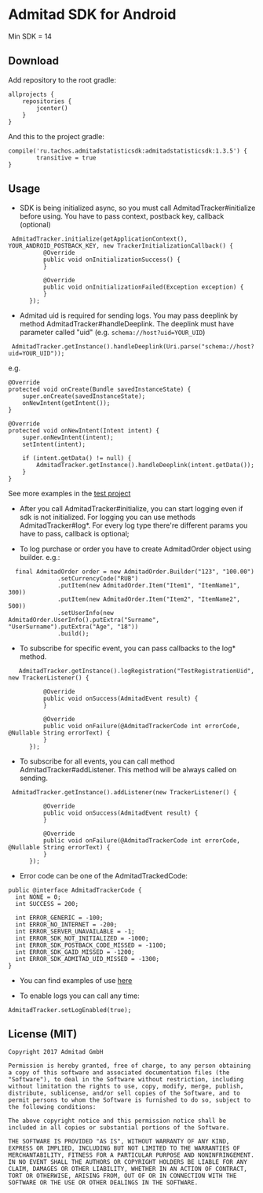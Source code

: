 # Admitad SDK for Android

Min SDK = 14

## Download 

Add repository to the root gradle:

```
allprojects {
    repositories {
        jcenter()
    }
}
```

And this to the project gradle:

```
compile('ru.tachos.admitadstatisticsdk:admitadstatisticsdk:1.3.5') {
        transitive = true
}
```

## Usage

  * SDK is being initialized async, so you must call AdmitadTracker#initialize before using. You have to pass context, postback key, callback (optional)
  
  ```
   AdmitadTracker.initialize(getApplicationContext(), YOUR_ANDROID_POSTBACK_KEY, new TrackerInitializationCallback() {
            @Override
            public void onInitializationSuccess() {
            }

            @Override
            public void onInitializationFailed(Exception exception) {
            }
        });
  ```
  
  * Admitad uid is required for sending logs. You may pass deeplink by method AdmitadTracker#handleDeeplink. The deeplink must have parameter called "uid" (e.g. `schema://host?uid=YOUR_UID`)
  
  ```
   AdmitadTracker.getInstance().handleDeeplink(Uri.parse("schema://host?uid=YOUR_UID"));
  ```
  
  e.g.
  
  ```
  @Override
  protected void onCreate(Bundle savedInstanceState) {
      super.onCreate(savedInstanceState);
      onNewIntent(getIntent());
  }
  
  @Override
  protected void onNewIntent(Intent intent) {
      super.onNewIntent(intent);
      setIntent(intent);
        
      if (intent.getData() != null) {
          AdmitadTracker.getInstance().handleDeeplink(intent.getData());
      }
  }
  ```
  
  See more examples in the [test project](app/)
  
  * After you call AdmitadTracker#initialize, you can start logging even if sdk is not initialized. For logging you can use methods AdmitadTracker#log*. For every log type there're different params you have to pass, callback is optional;
  
  * To log purchase or order you have to create AdmitadOrder object using builder. e.g.:
  
  ```
    final AdmitadOrder order = new AdmitadOrder.Builder("123", "100.00")
                .setCurrencyCode("RUB")
                .putItem(new AdmitadOrder.Item("Item1", "ItemName1", 300))
                .putItem(new AdmitadOrder.Item("Item2", "ItemName2", 500))
                .setUserInfo(new AdmitadOrder.UserInfo().putExtra("Surname", "UserSurname").putExtra("Age", "18"))
                .build();
  ```

   * To subscribe for specific event, you can pass callbacks to the log* method.
   
  ```
     AdmitadTracker.getInstance().logRegistration("TestRegistrationUid", new TrackerListener() {

            @Override
            public void onSuccess(AdmitadEvent result) {
            }

            @Override
            public void onFailure(@AdmitadTrackerCode int errorCode, @Nullable String errorText) {
            }
        });
   ```

  * To subscribe for all events, you can call method AdmitadTracker#addListener. This method will be always called on sending.

  ```
   AdmitadTracker.getInstance().addListener(new TrackerListener() {

            @Override
            public void onSuccess(AdmitadEvent result) {
            }

            @Override
            public void onFailure(@AdmitadTrackerCode int errorCode, @Nullable String errorText) {
            }
        });
  ```
  
  * Error code can be one of the AdmitadTrackedCode: 
  
  ```
  public @interface AdmitadTrackerCode {
    int NONE = 0;
    int SUCCESS = 200;

    int ERROR_GENERIC = -100;
    int ERROR_NO_INTERNET = -200;
    int ERROR_SERVER_UNAVAILABLE = -1;
    int ERROR_SDK_NOT_INITIALIZED = -1000;
    int ERROR_SDK_POSTBACK_CODE_MISSED = -1100;
    int ERROR_SDK_GAID_MISSED = -1200;
    int ERROR_SDK_ADMITAD_UID_MISSED = -1300;
  }
  ```
  
  * You can find examples of use [here](app/src/main/java/ru/tachos/admitadstatistic/MainActivity.java)
  
  * To enable logs you can call any time: 
  
  ``` 
  AdmitadTracker.setLogEnabled(true);
  ```

## License (MIT)
```
Copyright 2017 Admitad GmbH

Permission is hereby granted, free of charge, to any person obtaining a copy of this software and associated documentation files (the "Software"), to deal in the Software without restriction, including without limitation the rights to use, copy, modify, merge, publish, distribute, sublicense, and/or sell copies of the Software, and to permit persons to whom the Software is furnished to do so, subject to the following conditions:

The above copyright notice and this permission notice shall be included in all copies or substantial portions of the Software.

THE SOFTWARE IS PROVIDED "AS IS", WITHOUT WARRANTY OF ANY KIND, EXPRESS OR IMPLIED, INCLUDING BUT NOT LIMITED TO THE WARRANTIES OF MERCHANTABILITY, FITNESS FOR A PARTICULAR PURPOSE AND NONINFRINGEMENT. IN NO EVENT SHALL THE AUTHORS OR COPYRIGHT HOLDERS BE LIABLE FOR ANY CLAIM, DAMAGES OR OTHER LIABILITY, WHETHER IN AN ACTION OF CONTRACT, TORT OR OTHERWISE, ARISING FROM, OUT OF OR IN CONNECTION WITH THE SOFTWARE OR THE USE OR OTHER DEALINGS IN THE SOFTWARE.
```
